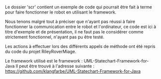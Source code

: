 Le dossier 'scr' contient un exemple de code qui pourrait être fait à terme pour faire fonctionner le robot en utilisant le framework.

Nous tenons malgré tout à préciser que n'ayant pas réussi à faire fonctionner la communication entre le robot et l'ordinateur,
ce code est ici à titre d'exemple et de présentation, il ne faut pas le considérer comme strictement fonctionnel, n'ayant pas pu être testé.

Les actions à effectuer lors des différents appels de méthode ont été repris du code du projet RileyRoverMiage.

Le framework utilisé est le framework : UML-Statechart-Framework-for-Java
Il peut être trouvé à l'adresse suivante : https://github.com/klangfarbe/UML-Statechart-Framework-for-Java
